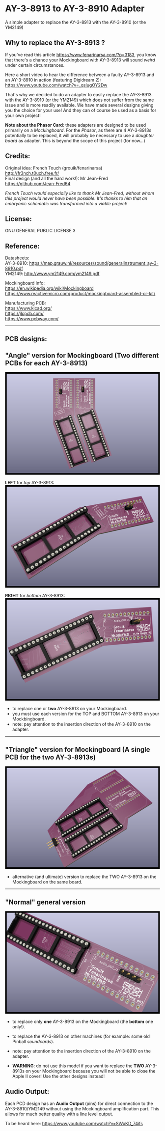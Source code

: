 # AY-3-8913 to AY-3-8910 Adapter


A simple adapter to replace the AY-3-8913 with the AY-3-8910 (or the YM2149)

## Why to replace the AY-3-8913 ?
If you've read this article https://www.fenarinarsa.com/?p=3183, you know that there's a chance your Mockingboard with AY-3-8913 will sound *weird* under certain circumstances.

Here a short video to hear the difference between a faulty AY-3-8913 and an AY-3-8910 in action (featuring Digidream 2): https://www.youtube.com/watch?v=_qslugOY2Dw

That's why we decided to do an adapter to easily replace the AY-3-8913 with the AY-3-8910 (or the YM2149) which does not suffer from the same issue and is more readily available.
We have made several designs giving you the choice for your use!
And they can of course be used as a basis for your own project! 


**Note about the Phasor Card**: these adapters are designed to be used primarily on a *Mockingboard*. For the *Phasor*, as there are 4 AY-3-8913s potentially to be replaced, it will probably be necessary to use a *daughter board* as adapter. This is beyond the scope of this project (for now...)


## Credits:  
Original idea: French Touch (grouik/fenarinarsa)  
http://fr3nch.t0uch.free.fr/  
Final design (and all the hard work!): Mr Jean-Fred  
https://github.com/Jean-Fred64

*French Touch would especially like to thank Mr Jean-Fred, without whom this project would never have been possible. It's thanks to him that an embryonic schematic was transformed into a viable project!*

## License:
GNU GENERAL PUBLIC LICENSE 3

## Reference:
Datasheets:  
AY-3-8910: https://map.grauw.nl/resources/sound/generalinstrument_ay-3-8910.pdf  
YM2149: http://www.ym2149.com/ym2149.pdf  

Mockingboard Info:  
https://en.wikipedia.org/wiki/Mockingboard
https://www.reactivemicro.com/product/mockingboard-assembled-or-kit/

Manufacturing PCB:  
https://www.kicad.org/  
https://jlcpcb.com/  
https://www.pcbway.com/



----  
## PCB designs:

## "Angle" version for Mockingboard (Two different PCBs for each AY-3-8913)
![adapter 8913-8910 Angle Left](Angle/Medias/adapter_8913-8910___Angle_L__R.png)
 
**LEFT** for *top* AY-3-8913:
![adapter 8913-8910 Angle Left](Angle/adapter_8913-8910%20_%20Angle%20L/Medias/adapter%208913-8910%20Angle%20L%20TOP.png)

**RIGHT** for *bottom* AY-3-8913:
![adapter 8913-8910 Angle Left](Angle/adapter_8913-8910%20_%20Angle%20R/Medias/adapter%208913-8910%20Angle%20R%20TOP.png)

- to replace one or **two** AY-3-8913 on your Mockingboard.
- you must use each version for the TOP and BOTTOM AY-3-8913 on your Mockbingboard.
- note: pay attention to the insertion direction of the AY-3-8910 on the adapter.

----  

## "Triangle" version for Mockingboard (A single PCB for the two AY-3-8913s)
![adapter 8913-8910 zoom header](Triangle/Medias/adapter%208913-8910%20triangle%20TOP.png)

- alternative (and ultimate) version to replace the TWO AY-3-8913 on the Mockingboard on the same board.

----
## "Normal" general version
![adapter 8913-8910 Normal](Normal/Medias/adapter%208913-8910%20long%20board%20reverse%20on%20air%20TOP.png)

- to replace only **one** AY-3-8913 on the Mockingboard (the **bottom** one only!).
- to replace the AY-3-8913 on other machines (for example: some old Pinball *soundcards*).
- note: pay attention to the insertion direction of the AY-3-8910 on the adapter.

- **WARNING**: do not use this model if you want to replace the **TWO** AY-3-8913s on your Mockingboard because you will not be able to close the Apple II cover! Use the other designs instead!


## Audio Output:

Each PCD design has an **Audio Output** (pins) for direct connection to the AY-3-8910/YM2149 without using the Mockingboard amplification part. This allows for much better quality with a line level output.

To be heard here: https://www.youtube.com/watch?v=SWxKD_74ifs